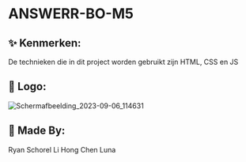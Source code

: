 # ANSWERR-BO-M5

## ✨ Kenmerken:
De technieken die in dit project worden gebruikt zijn HTML, CSS en JS
## 🧷 Logo:
![Schermafbeelding_2023-09-06_114631](https://github.com/lunahilly/ANSWERR-BO-M5/assets/113040484/4b3b7672-8b7c-4a2b-a390-53f46164dcb3)
## 🧩 Made By:
Ryan Schorel
Li Hong Chen
Luna
